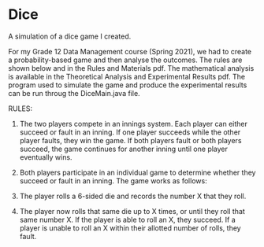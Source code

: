 # Dice
A simulation of a dice game I created.

For my Grade 12 Data Management course (Spring 2021), we had to create a probability-based game and then analyse the outcomes.
The rules are shown below and in the Rules and Materials pdf.
The mathematical analysis is available in the Theoretical Analysis and Experimental Results pdf.
The program used to simulate the game and produce the experimental results can be run throug the DiceMain.java file.

RULES:

  1. The two players compete in an innings system. Each player can either succeed or fault in an inning. If one player succeeds while the other player faults, they win the game. If both players fault or both players succeed, the game continues for another inning until one player eventually wins.

  2. Both players participate in an individual game to determine whether they succeed or fault in an inning. The game works as follows:

  3. The player rolls a 6-sided die and records the number X that they roll.

  4. The player now rolls that same die up to X times, or until they roll that same number X. If the player is able to roll an X, they succeed. If a player is unable to roll an X within their allotted number of rolls, they fault.
